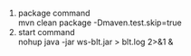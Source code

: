 1. package command  
mvn clean package -Dmaven.test.skip=true  
2. start command  
nohup java -jar ws-blt.jar > blt.log 2>&1 &